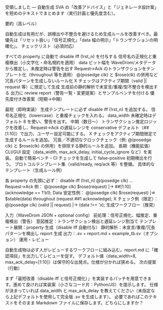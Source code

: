 受領しました — 自動生成 SVA の「改善アドバイス」と「ジェネレータ設計案」を短めのテキストでまとめます（実行計画と優先度含む）。

要約（高レベル）

自動生成は有用だが、誤検出や不整合を避けるため生成ルールを改善すべき。最優先は「リセット扱い」「信号正規化」「data 幅の明示」「トランザクションの明確化」。
チェックリスト（必須対応）

 すべての property に自動で disable iff (!rst_n) を付与する
 信号名の正規化と重複検出（小文字化・命名規約を適用）
 data ビット幅を WaveDrom/メタデータから推定し、未推定時は警告を出す
 Request→Ack のトランザクションをテンプレート化（throughout 等を適用）
 @(posedge clk) と $rose(clk) の併用など冗長パターンを生成しないルール化
 X チェックはアクティブ期間（valid || request 等）に限定して生成
 生成前の静的解析で未宣言/重複/型不整合を検出する
 出力に review report（警告一覧・変更提案）とサンプルベンチを付ける
優先度付き改善案（短期→中期）

最短（即時実装）
生成テンプレートに必ず disable iff (!rst_n) を追加する。
信号名正規化（lowercase）と重複チェックを入れる。
data_width 未確定時はデフォルト 8 を使い、警告を出す。
中期（数日〜）
トランザクション推定ロジックを改善し、Request→Ack の遅延レンジを conservative デフォルト（##[1:10]）で出力、ユーザー設定可能にする。
X チェックをアクティブ期間限定で生成するルールを追加。
冗長／不適切なクロックチェック（例: @(posedge clk) と $rose(clk) の併用）を排除する静的ルールを追加。
長期（機能拡張）
CLI/GUI 設定（data_width, max_ack_delay, initial_cycle_ignore など）を実装。
自動で簡易ベンチ・CI チェックを生成して false-positive 初期検出を行う。
プロトコルテンプレート集（valid/ready, req/ack 等）を整備。
具体的なテンプレート（生成ルール例）

各 property の先頭に必ず： disable iff (!rst_n) @(posedge clk) ...
Request→Ack 例： @(posedge clk) $rose(request) |-> ##[1:10] (acknowledge == 1'b1);
Data 安定性例： @(posedge clk) $rose(request) |=> $stable(data) throughout (request ##1 acknowledge);
X チェック例（限定）： @(posedge clk) (valid || request) |-> (data !== 'x);
生成ワークフロー（推奨）

入力（WaveDrom JSON + optional config）
前処理：信号正規化、幅推定、重複検出（警告）
意図推定：トランザクション検出と遅延レンジ割当て
テンプレート展開：property 生成（disable iff 自動付与）
静的解析：未宣言/重複/冗長パターンを検出し report 生成
出力：.sv + report.md + example_tb.sv（オプション）
運用・レビュー

自動生成物は必ず人がレビューするワークフローに組み込む。report.md に「確認項目」を出力してレビューを促す。
デフォルト値（data_width=8, max_ack_delay=[1:10]）は保守的な出発点。仕様が分かれば狭める。
次の提案（行動）

まず「最短改善（disable iff と信号正規化）」を実装するパッチを用意できます。進めて良ければ実装案（小さなコード片：Python/JS）を提示します。
仕様が決まっていれば data_width と max_ack_delay を教えてください（未指定なら上記デフォルトを使用して完全版 .sv を生成します）。
必要であればこのテキストをそのまま Markdown ファイルに保存します。どちらにしますか？